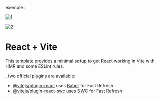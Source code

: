 exemple :

![1](https://github.com/fk-crafter/100days-of-code/assets/127132293/a88d3970-0518-4fb2-a304-2440fbb9dfe3)

![2](https://github.com/fk-crafter/100days-of-code/assets/127132293/2578fc27-9f4c-4015-be9e-e87e776de029)

# React + Vite

This template provides a minimal setup to get React working in Vite with HMR and some ESLint rules.

, two official plugins are available:

- [@vitejs/plugin-react](https://github.com/vitejs/vite-plugin-react/blob/main/packages/plugin-react/README.md) uses [Babel](https://babeljs.io/) for Fast Refresh
- [@vitejs/plugin-react-swc](https://github.com/vitejs/vite-plugin-react-swc) uses [SWC](https://swc.rs/) for Fast Refresh

